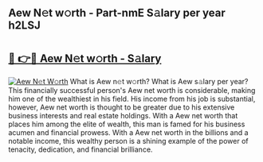 ## Aew N𝚎t w𝚘rth - Part-nmE S𝚊lary per year h2LSJ

# <h2><a href="http://gc18a1.nevu.top/?p=Aew">🔗 👉🔴 Aew N𝚎t w𝚘rth - S𝚊lary</a></h2>

[![Aew N𝚎t W𝚘rth](https://i.imgur.com/Oavwk0R.jpeg)](http://gc18a1.nevu.top/?p=Aew)
What is Aew n𝚎t w𝚘rth? What is Aew s𝚊lary per year?
This financially successful person's Aew net worth is considerable, making him one of the wealthiest in his field. His income from his job is substantial, however, Aew net worth is thought to be greater due to his extensive business interests and real estate holdings. With a Aew net worth that places him among the elite of wealth, this man is famed for his business acumen and financial prowess. With a Aew net worth in the billions and a notable income, this wealthy person is a shining example of the power of tenacity, dedication, and financial brilliance.

